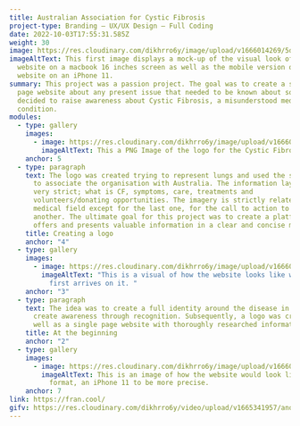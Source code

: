 ```yaml
---
title: Australian Association for Cystic Fibrosis
project-type: Branding – UX/UX Design – Full Coding
date: 2022-10-03T17:55:31.585Z
weight: 30
image: https://res.cloudinary.com/dikhrro6y/image/upload/v1666014269/5db8d840366cf1352cbf8880_macbook-pro-and-iphone-x-mockup-scene_neydzc.jpg
imageAltText: This first image displays a mock-up of the visual look of the
  website on a macbook 16 inches screen as well as the mobile version of the
  website on an iPhone 11.
summary: This project was a passion project. The goal was to create a single
  page website about any present issue that needed to be known about so I
  decided to raise awareness about Cystic Fibrosis, a misunderstood medical
  condition.
modules:
  - type: gallery
    images:
      - image: https://res.cloudinary.com/dikhrro6y/image/upload/v1666015922/cf_logo_ffp0na.png
        imageAltText: This a PNG Image of the logo for the Cystic Fibrosis Association.
    anchor: 5
  - type: paragraph
    text: The logo was created trying to represent lungs and used the southern cross
      to associate the organisation with Australia. The information layout is
      very strict; what is CF, symptoms, care, treatments and
      volunteers/donating opportunities. The imagery is strictly related to the
      medical field except for the last one, for the call to action to help one
      another. The ultimate goal for this project was to create a platform that
      offers and presents valuable information in a clear and concise manner.
    title: Creating a logo
    anchor: "4"
  - type: gallery
    images:
      - image: https://res.cloudinary.com/dikhrro6y/image/upload/v1666014518/5dba110d6313255243bc8307_Screen_Shot_2019-10-25_at_11.41.02_am_tjqswm.png
        imageAltText: "This is a visual of how the website looks like when the user
          first arrives on it. "
    anchor: "3"
  - type: paragraph
    text: The idea was to create a full identity around the disease in order to
      create awareness through recognition. Subsequently, a logo was created as
      well as a single page website with thoroughly researched information.
    title: At the beginning
    anchor: "2"
  - type: gallery
    images:
      - image: https://res.cloudinary.com/dikhrro6y/image/upload/v1666014665/5dba10a73c1b7dd2eb8e3c72_iphone-x-ui-mockup-scene_w2pvza.png
        imageAltText: This is an image of how the website would look like on a mobile
          format, an iPhone 11 to be more precise.
    anchor: 7
link: https://fran.cool/
gifv: https://res.cloudinary.com/dikhrro6y/video/upload/v1665341957/another-one_kd7s6h.mp4
---
```

